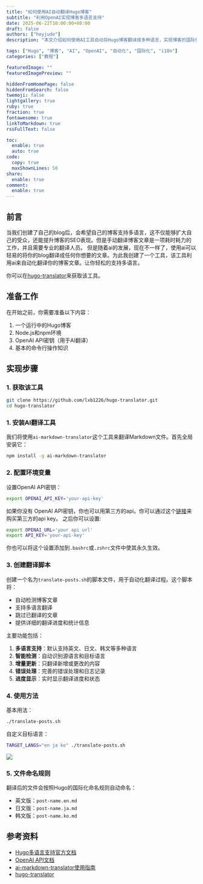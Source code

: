 ```yaml
---
title: "如何使用AI自动翻译Hugo博客"
subtitle: "利用OpenAI实现博客多语言支持"
date: 2025-06-22T10:00:00+08:00
draft: false
authors: ["heyjude"] 
description: "本文介绍如何使用AI工具自动将Hugo博客翻译成多种语言，实现博客的国际化。"

tags: ["Hugo", "博客", "AI", "OpenAI", "自动化", "国际化", "i18n"]
categories: ["教程"]

featuredImage: ""
featuredImagePreview: ""

hiddenFromHomePage: false
hiddenFromSearch: false
twemoji: false
lightgallery: true
ruby: true
fraction: true
fontawesome: true
linkToMarkdown: true
rssFullText: false

toc:
  enable: true
  auto: true
code:
  copy: true
  maxShownLines: 50
share:
  enable: true
comment:
  enable: true
---
```


## 前言

当我们创建了自己的blog后，会希望自己的博客支持多语言，这不仅能够扩大自己的受众，还能提升博客的SEO表现。但是手动翻译博客文章是一项耗时耗力的工作，并且需要专业的翻译人员。 但是随着ai的发展，现在不一样了，使用ai可以轻易的将你的blog翻译成任何你想要的文章。为此我创建了一个工具，该工具利用ai来自动化翻译你的博客文章。让你轻松的支持多语言。

你可以在[hugo-translator](https://github.com/lxb1226/hugo-translator)来获取该工具。

## 准备工作

在开始之前，你需要准备以下内容：

1. 一个运行中的Hugo博客
2. Node.js和npm环境
3. OpenAI API密钥（用于AI翻译）
4. 基本的命令行操作知识

## 实现步骤

### 1. 获取该工具

```bash
git clone https://github.com/lxb1226/hugo-translator.git
cd hugo-translator
```

### 1. 安装AI翻译工具

我们将使用`ai-markdown-translator`这个工具来翻译Markdown文件。首先全局安装它：

```bash
npm install -g ai-markdown-translator
```

### 2. 配置环境变量

设置OpenAI API密钥：

```bash
export OPENAI_API_KEY='your-api-key'
```
如果你没有 OpenAI API密钥，你也可以用第三方的api。你可以通过这个[链接](https://aihubmix.com?aff=jqnC)来购买第三方的api key。
之后你可以设置:
```bash
export OPENAI_URL='your api url'
export API_KEY='your-api-key'
```

你也可以将这个设置添加到`.bashrc`或`.zshrc`文件中使其永久生效。

### 3. 创建翻译脚本

创建一个名为`translate-posts.sh`的脚本文件，用于自动化翻译过程。这个脚本将：

- 自动检测博客文章
- 支持多语言翻译
- 跳过已翻译的文章
- 提供详细的翻译进度和统计信息

主要功能包括：

1. **多语言支持**：默认支持英文、日文、韩文等多种语言
2. **智能检测**：自动识别源语言和目标语言
3. **增量更新**：只翻译新增或更改的内容
4. **错误处理**：完善的错误处理和日志记录
5. **进度显示**：实时显示翻译进度和状态

### 4. 使用方法

基本用法：

```bash
./translate-posts.sh
```

自定义目标语言：

```bash
TARGET_LANGS="en ja ko" ./translate-posts.sh
```
![](https://img.music-poster.art/2025/06/d4a96bd60970c9a0e3f2f54ce7167ba1.png)

### 5. 文件命名规则

翻译后的文件会按照Hugo的国际化命名规则自动命名：

- 英文版：`post-name.en.md`
- 日文版：`post-name.ja.md`
- 韩文版：`post-name.ko.md`

## 参考资料

- [Hugo多语言支持官方文档](https://gohugo.io/content-management/multilingual/)
- [OpenAI API文档](https://platform.openai.com/docs/api-reference)
- [ai-markdown-translator使用指南](https://github.com/h7ml/ai-markdown-translator)
- [hugo-translator](https://github.com/lxb1226/hugo-translator)